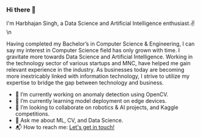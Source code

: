 ### Hi there 👋


I'm Harbhajan Singh, a Data Science and Artificial Intelligence enthusiast.:v:\n

Having completed my Bachelor’s in Computer Science & Engineering, I can say my interest in Computer Science field has only grown with time. I gravitate more towards Data Science and Artificial Intelligence. Working in the technology sector of various startups and MNC, have helped me gain relevant experience in the industry. As businesses today are becoming more inextricably linked with information technology, I strive to utilize my expertise to bridge the gap between technology and business.

<!-- I'm a co-founder of two startups (1 in Profit, 1 in No Profit or No Loss) and they are running successfully. -->


- 🔭 I’m currently working on anomaly detection using OpenCV.
- 🌱 I’m currently learning model deployment on edge devices.
- 👯 I’m looking to collaborate on robotics & AI projects, and Kaggle competitions.
- 💬 Ask me about ML, CV, and Data Science.
- 📬 How to reach me: [Let's get in touch!][linkedin]

<!--[website]: -->
[linkedin]: https://www.linkedin.com/in/harbhajansingh21/
